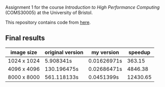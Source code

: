 Assignment 1 for the course _Introduction to High Performance Computing_ (COMS30005) at the University of Bristol.

This repository contains code from [here](https://github.com/UoB-HPC/intro-hpc-stencil/).

## Final results

image size  | original version   | my version       | speedup
------------|-------------|-------------|---------------
1024 x 1024 | 5.908341s   | 0.01626971s | 363.15
4096 x 4096 | 130.196475s | 0.02686471s | 4846.38
8000 x 8000 | 561.118133s |  0.0451399s | 12430.65
